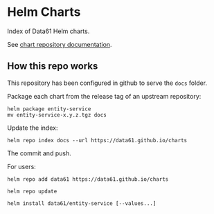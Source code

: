 # Helm Charts

Index of Data61 Helm charts.

See [chart repository documentation](https://github.com/helm/helm/blob/master/docs/chart_repository.md).

## How this repo works

This repository has been configured in github to serve the `docs` folder.

Package each chart from the release tag of an upstream repository:

    helm package entity-service
    mv entity-service-x.y.z.tgz docs

Update the index:

    helm repo index docs --url https://data61.github.io/charts
    
The commit and push.

For users:

    helm repo add data61 https://data61.github.io/charts
    
    helm repo update
    
    helm install data61/entity-service [--values...]

